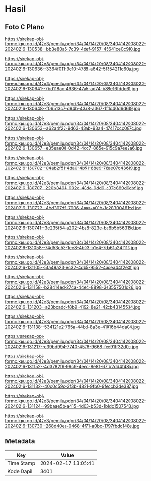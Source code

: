 # Hasil

## Foto C Plano

https://sirekap-obj-formc.kpu.go.id/42e3/pemilu/pdpr/34/04/14/20/08/3404142008022-20240216-130538--bb3e80a6-7c39-4def-9157-45641ce0c910.jpg

https://sirekap-obj-formc.kpu.go.id/42e3/pemilu/pdpr/34/04/14/20/08/3404142008022-20240216-130636--3364f011-9c10-4788-a642-5f354211c60a.jpg

https://sirekap-obj-formc.kpu.go.id/42e3/pemilu/pdpr/34/04/14/20/08/3404142008022-20240216-130641--7bd118ac-4936-47a5-ad74-b88e16fddc61.jpg

https://sirekap-obj-formc.kpu.go.id/42e3/pemilu/pdpr/34/04/14/20/08/3404142008022-20240216-130648--f06513c7-d94b-43a8-a367-1fdc40d6d619.jpg

https://sirekap-obj-formc.kpu.go.id/42e3/pemilu/pdpr/34/04/14/20/08/3404142008022-20240216-130653--a62a4f22-9d63-43ab-93a4-47417ccc087c.jpg

https://sirekap-obj-formc.kpu.go.id/42e3/pemilu/pdpr/34/04/14/20/08/3404142008022-20240216-130657--e35eae08-0d42-4dc7-865e-915c9a7ee2a6.jpg

https://sirekap-obj-formc.kpu.go.id/42e3/pemilu/pdpr/34/04/14/20/08/3404142008022-20240216-130702--04ab2f51-4da0-4b51-88e9-78ae07c43619.jpg

https://sirekap-obj-formc.kpu.go.id/42e3/pemilu/pdpr/34/04/14/20/08/3404142008022-20240216-130707--220b3494-902e-48da-9dd9-e37c689d9cbf.jpg

https://sirekap-obj-formc.kpu.go.id/42e3/pemilu/pdpr/34/04/14/20/08/3404142008022-20240216-130722--4bd397d5-7006-4aaa-a01b-1d28300481cd.jpg

https://sirekap-obj-formc.kpu.go.id/42e3/pemilu/pdpr/34/04/14/20/08/3404142008022-20240216-130741--3e235f54-a202-4ba8-823e-be8b5b56315d.jpg

https://sirekap-obj-formc.kpu.go.id/42e3/pemilu/pdpr/34/04/14/20/08/3404142008022-20240216-131058--74d53c53-1ee8-4b03-b1e4-7da61a24f113.jpg

https://sirekap-obj-formc.kpu.go.id/42e3/pemilu/pdpr/34/04/14/20/08/3404142008022-20240216-131105--5fa49a23-ec32-4db5-9552-4acea44f2e3f.jpg

https://sirekap-obj-formc.kpu.go.id/42e3/pemilu/pdpr/34/04/14/20/08/3404142008022-20240216-131158--b28414ed-274a-44e4-8898-3e3557501d26.jpg

https://sirekap-obj-formc.kpu.go.id/42e3/pemilu/pdpr/34/04/14/20/08/3404142008022-20240216-131203--a23bcadd-f8b9-4192-8e21-42cb43145534.jpg

https://sirekap-obj-formc.kpu.go.id/42e3/pemilu/pdpr/34/04/14/20/08/3404142008022-20240216-131138--534121e2-765a-44bd-8a3e-41016b44da04.jpg

https://sirekap-obj-formc.kpu.go.id/42e3/pemilu/pdpr/34/04/14/20/08/3404142008022-20240216-131217--c39bd994-7740-4576-9668-fee91ff32d0c.jpg

https://sirekap-obj-formc.kpu.go.id/42e3/pemilu/pdpr/34/04/14/20/08/3404142008022-20240216-131152--4d3782f9-99c9-4eec-8e81-67fb2dd4f485.jpg

https://sirekap-obj-formc.kpu.go.id/42e3/pemilu/pdpr/34/04/14/20/08/3404142008022-20240216-131132--40c0c59c-3f3b-4821-9fb0-9feccb3de387.jpg

https://sirekap-obj-formc.kpu.go.id/42e3/pemilu/pdpr/34/04/14/20/08/3404142008022-20240216-131124--99baae5b-a415-4d03-b53d-1b1dc1507543.jpg

https://sirekap-obj-formc.kpu.go.id/42e3/pemilu/pdpr/34/04/14/20/08/3404142008022-20240216-130730--268d40ea-0468-4f71-a0bc-1797fbdc148e.jpg


## Metadata

| Key        | Value               |
| ---------- | ------------------- |
| Time Stamp | 2024-02-17 13:05:41 |
| Kode Dapil | 3401                |



